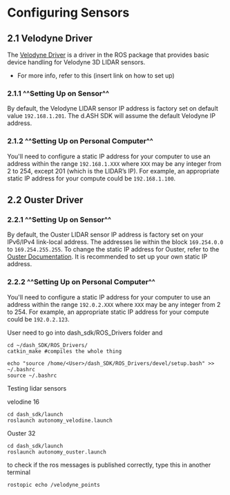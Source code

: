 # Configuring Sensors
## 2.1 Velodyne Driver

The [Velodyne Driver](http://wiki.ros.org/velodyne_driver) is a driver in the ROS package that provides basic device handling for Velodyne 3D LIDAR sensors.

- For more info, refer to this (insert link on how to set up)

### 2.1.1 ^^Setting Up on Sensor^^
By default, the Velodyne LIDAR sensor IP address is factory set on default value `192.168.1.201`. The d.ASH SDK will assume the default Velodyne IP address.

### 2.1.2 ^^Setting Up on Personal Computer^^
You'll need to configure a static IP address for your computer to use an address within the range `192.168.1.XXX` where `XXX` may be any integer from 2 to 254, except 201 (which is the LIDAR’s IP). For example, an appropriate static IP address for your compute could be `192.168.1.100`. 

## 2.2 Ouster Driver

### 2.2.1 ^^Setting Up on Sensor^^
By default, the Ouster LIDAR sensor IP address is factory set on your IPv6/IPv4 link-local address. The addresses lie within the block `169.254.0.0` to `169.254.255.255`. To change the static IP address for Ouster, refer to the [Ouster Documentation](https://data.ouster.io/downloads/software-user-manual/software-user-manual-v2p0.pdf). It is recommended to set up your own static IP address. 

### 2.2.2 ^^Setting Up on Personal Computer^^

You'll need to configure a static IP address for your computer to use an address within the range `192.0.2.XXX` where `XXX` may be any integer from 2 to 254. For example, an appropriate static IP address for your compute could be `192.0.2.123`. 


User need to go into dash_sdk/ROS_Drivers folder and 
```
cd ~/dash_SDK/ROS_Drivers/
catkin_make #compiles the whole thing

echo "source /home/<User>/dash_SDK/ROS_Drivers/devel/setup.bash" >> ~/.bashrc
source ~/.bashrc
```

Testing lidar sensors

velodine 16
```
cd dash_sdk/launch
roslaunch autonomy_velodine.launch
```

Ouster 32
```
cd dash_sdk/launch
roslaunch autonomy_ouster.launch
```

to check if the ros messages is published correctly, type this in another terminal
```
rostopic echo /velodyne_points
```